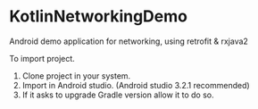 # KotlinNetworkingDemo
Android demo application for networking, using retrofit &amp; rxjava2

To import project.
1. Clone project in your system.
2. Import in Android studio. (Android studio 3.2.1 recommended)
3. If it asks to upgrade Gradle version allow it to do so.
